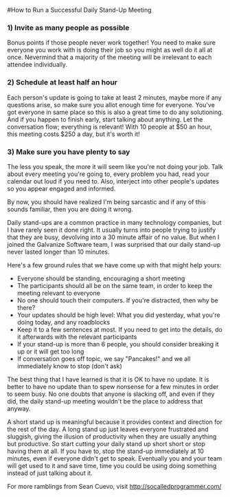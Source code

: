 #How to Run a Successful Daily Stand-Up Meeting

### 1) Invite as many people as possible
Bonus points if those people never work together! You need to make sure everyone you work with is doing their job so you might as well do it all at once. Nevermind that a majority of the meeting will be irrelevant to each attendee individually.

### 2) Schedule at least half an hour
Each person's update is going to take at least 2 minutes, maybe more if any questions arise, so make sure you allot enough time for everyone. You've got everyone in same place so this is also a great time to do any solutioning. And if you happen to finish early, start talking about anything. Let the conversation flow; everything is relevant! With 10 people at $50 an hour, this meeting costs $250 a day, but it's worth it!

### 3) Make sure you have plenty to say
The less you speak, the more it will seem like you're not doing your job. Talk about every meeting you're going to, every problem you had, read your calendar out loud if you need to. Also, interject into other people's updates so you appear engaged and informed.

By now, you should have realized I'm being sarcastic and if any of this sounds familiar, then you are doing it wrong. 

Daily stand-ups are a common practice in many technology companies, but I have rarely seen it done right. It usually turns into people trying to justify that they are busy, devolving into a 30 minute affair of no value. But when I joined the Galvanize Software team, I was surprised that our daily stand-up never lasted longer than 10 minutes. 

Here's a few ground rules that we have come up with that might help yours:

* Everyone should be standing, encouraging a short meeting
* The participants should all be on the same team, in order to keep the meeting relevant to everyone
* No one should touch their computers. If you're distracted, then why be there?
* Your updates should be high level: What you did yesterday, what you're doing today, and any roadblocks
* Keep it to a few sentences at most. If you need to get into the details, do it afterwards with the relevant participants
* If your stand-up is more than 6 people, you should consider breaking it up or it will get too long
* If conversation goes off topic, we say "Pancakes!" and we all immediately know to stop (don't ask)

The best thing that I have learned is that it is OK to have no update. It is better to have no update than to spew nonsense for a few minutes in order to seem busy. No one doubts that anyone is slacking off, and even if they did, the daily stand-up meeting wouldn't be the place to address that anyway.

A short stand up is meaningful because it provides context and direction for the rest of the day. A long stand up just leaves everyone frustrated and sluggish, giving the illusion of productivity when they are usually anything but productive. 
So start cutting your daily stand up short short or stop having them at all. If you have to, stop the stand-up immediately at 10 minutes, even if everyone didn't get to speak. Eventually you and your team will get used to it and save time, time you could be using doing something instead of just talking about it.

For more ramblings from Sean Cuevo, visit http://socalledprogrammer.com/
